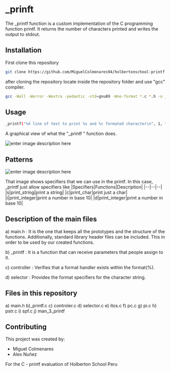 # _prinft

The _printf function is a custom implementation of the C programming function printf. It returns the number of characters printed and writes the output to stdout.

## Installation

First clone this repository 

```bash
git clone https://github.com/MiguelColmenares94/holbertonschool-printf
```
after cloning the repository locate inside the repository folder and use "gcc" compiler.

```bash
gcc -Wall -Werror -Wextra -pedantic -std=gnu89 -Wno-format *.c *.h -o _printf
```

## Usage
```bash 
_printf("%d line of text to print %s and %c formated character\n", 1, followed by a formated string, a);
```
A graphical view of what the "_printf " function does.

![enter image description here](https://microchipdeveloper.com/local--files/tls2101:printf/printf2.png)

## Patterns

![enter image description here](https://i.stack.imgur.com/BX0ZZ.png)

That image shows specifiers that we can use in the printf.  In this case, _printf just allow specifiers like
|Specifiers|Functions|Description|
|--|--|--|
|s|print_string|print a string|
|c|print_char|print just a char|
|i|print_integer|print a number in base 10|
|d|print_integer|print a number in base 10|

## Description of the main files

a) main.h : It is the one that keeps all the prototypes and the structure of the functions. Additionally, standard library header files can be included. This in order to be used by our created functions.

b) _printf : It is a function that can receive parameters that people assign to it.

c) controller : Verifies that a format handler exists within the format(%).

d) selector : Provides the format specifiers for the character string.

## Files in this repository

a) main.h
b)_printf.c
c) controler.c
d) selector.c
e) itos.c
f) pc.c
g) pi.c
h) pstr.c
i) spf.c
j) man_3_printf

## Contributing

This project was created by:

- Miguel Colmenares
- Alex Nuñez

For the C - printf evaluation of Holberton School Peru
